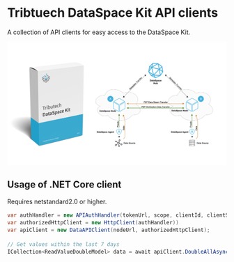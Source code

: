 # Tribtuech DataSpace Kit API clients

A collection of API clients for easy access to the DataSpace Kit.

![Overview](overview.jpg)

## Usage of .NET Core client

Requires netstandard2.0 or higher.

``` csharp
var authHandler = new APIAuthHandler(tokenUrl, scope, clientId, clientSecret);
var authorizedHttpClient = new HttpClient(authHandler))
var apiClient = new DataAPIClient(nodeUrl, authorizedHttpClient);

// Get values within the last 7 days
ICollection<ReadValueDoubleModel> data = await apiClient.DoubleAllAsync(dataStreamId, DateTime.Now, DateTime.Now.AddDays(-7), "asc", null, null, null);
```